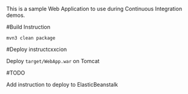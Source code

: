 This is a sample Web Application to use during Continuous Integration demos.

#Build Instruction

```
mvn3 clean package
```

#Deploy instructcxxcion

Deploy ```target/WebApp.war``` on Tomcat
 
#TODO
 
Add instruction to deploy to ElasticBeanstalk
